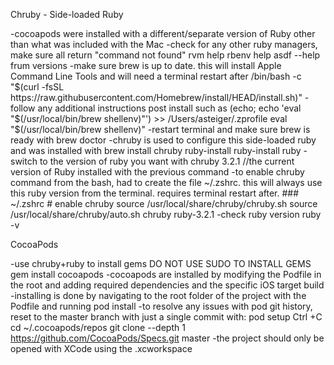 Chruby - Side-loaded Ruby

-cocoapods were installed with a different/separate version of Ruby other than what was included with the Mac
-check for any other ruby managers, make sure all return "command not found"
    rvm help
    rbenv help
    asdf --help
    frum versions
-make sure brew is up to date.  this will install Apple Command Line Tools and will need a terminal restart after
    /bin/bash -c "$(curl -fsSL https://raw.githubusercontent.com/Homebrew/install/HEAD/install.sh)"
-follow any additional instructions post install such as
    (echo; echo 'eval "$(/usr/local/bin/brew shellenv)"') >> /Users/asteiger/.zprofile
    eval "$(/usr/local/bin/brew shellenv)"
-restart terminal and make sure brew is ready with
    brew doctor
-chruby is used to configure this side-loaded ruby and was installed with
    brew install chruby ruby-install
    ruby-install ruby
-switch to the version of ruby you want with
    chruby 3.2.1 //the current version of Ruby installed with the previous command
-to enable chruby command from the bash, had to create the file ~/.zshrc.  this will always use this ruby version from the terminal.  requires terminal restart after.
    ### ~/.zshrc
    # enable chruby
    source /usr/local/share/chruby/chruby.sh
    source /usr/local/share/chruby/auto.sh
    chruby ruby-3.2.1
-check ruby version
    ruby -v

    
CocoaPods

-use chruby+ruby to install gems DO NOT USE SUDO TO INSTALL GEMS
    gem install cocoapods
-cocoapods are installed by modifying the Podfile in the root and adding required dependencies and the specific iOS target build
-installing is done by navigating to the root folder of the project with the Podfile and running
    pod install
-to resolve any issues with pod git history, reset to the master branch with just a single commit with:
    pod setup
    Ctrl +C
    cd ~/.cocoapods/repos
    git clone --depth 1 https://github.com/CocoaPods/Specs.git master
-the project should only be opened with XCode using the .xcworkspace

